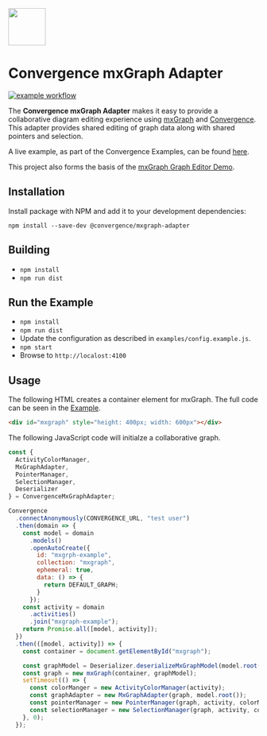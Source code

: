 <img src="https://convergence.io/assets/img/convergence-logo.png" height="75" />

# Convergence mxGraph Adapter
[![example workflow](https://github.com/convergencelabs/mxgraph-adapter/actions/workflows/build.yml/badge.svg)](https://github.com/convergencelabs/mxgraph-adapter/actions/workflows/build.yml)


The **Convergence mxGraph Adapter** makes it easy to provide a collaborative diagram editing experience using [mxGraph](https://github.com/jgraph/mxgraph) and [Convergence](https://convergence.io). This adapter provides shared editing of graph data along with shared pointers and selection.

A live example, as part of the Convergence Examples, can be found [here](https://examples.convergence.io/examples/mxgraph/).

This project also forms the basis of the [mxGraph Graph Editor Demo](https://github.com/convergencelabs/mxgraph-demo).

## Installation

Install package with NPM and add it to your development dependencies:

```npm install --save-dev @convergence/mxgraph-adapter```

## Building

* `npm install`
* `npm run dist`

## Run the Example

* `npm install`
* `npm run dist`
* Update the configuration as described in `examples/config.example.js`.
* `npm start`
* Browse to `http://localost:4100`

## Usage

The following HTML creates a container element for mxGraph. The full code can be seen in the [Example](./example).

```html
<div id="mxgraph" style="height: 400px; width: 600px"></div>
```

The following JavaScript code will initialze a collaborative graph.

```JavaScript
const {
  ActivityColorManager,
  MxGraphAdapter,
  PointerManager,
  SelectionManager,
  Deserializer
} = ConvergenceMxGraphAdapter;

Convergence
  .connectAnonymously(CONVERGENCE_URL, "test user")
  .then(domain => {
    const model = domain
      .models()
      .openAutoCreate({
        id: "mxgrph-example",
        collection: "mxgraph",
        ephemeral: true,
        data: () => {
          return DEFAULT_GRAPH;
        }
      });
    const activity = domain
      .activities()
      .join("mxgraph-example");
    return Promise.all([model, activity]);
  })
  .then(([model, activity]) => {
    const container = document.getElementById("mxgraph");

    const graphModel = Deserializer.deserializeMxGraphModel(model.root().value());
    const graph = new mxGraph(container, graphModel);
    setTimeout(() => {
      const colorManger = new ActivityColorManager(activity);
      const graphAdapter = new MxGraphAdapter(graph, model.root());
      const pointerManager = new PointerManager(graph, activity, colorManger);
      const selectionManager = new SelectionManager(graph, activity, colorManger, graphAdapter);
    }, 0);
  });
```
